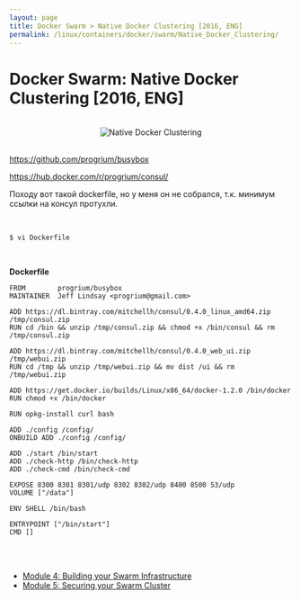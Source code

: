 ```yaml
---
layout: page
title: Docker Swarm > Native Docker Clustering [2016, ENG]
permalink: /linux/containers/docker/swarm/Native_Docker_Clustering/
---
```


# Docker Swarm: Native Docker Clustering [2016, ENG]

<br/>

<div align="center">
    <img src="//files.sysadm.ru/img/linux/containers/docker/swarm/native-docker-clustering/pic1.png" border="0" alt="Native Docker Clustering">
</div>

<br/>

https://github.com/progrium/busybox


https://hub.docker.com/r/progrium/consul/


Походу вот такой dockerfile, но у меня он не собрался, т.к. минимум ссылки на консул протухли.


<br/>

    $ vi Dockerfile

<br/>


**Dockerfile**

    FROM 		progrium/busybox
    MAINTAINER 	Jeff Lindsay <progrium@gmail.com>

    ADD https://dl.bintray.com/mitchellh/consul/0.4.0_linux_amd64.zip /tmp/consul.zip
    RUN cd /bin && unzip /tmp/consul.zip && chmod +x /bin/consul && rm /tmp/consul.zip

    ADD https://dl.bintray.com/mitchellh/consul/0.4.0_web_ui.zip /tmp/webui.zip
    RUN cd /tmp && unzip /tmp/webui.zip && mv dist /ui && rm /tmp/webui.zip

    ADD https://get.docker.io/builds/Linux/x86_64/docker-1.2.0 /bin/docker
    RUN chmod +x /bin/docker

    RUN opkg-install curl bash

    ADD ./config /config/
    ONBUILD ADD ./config /config/

    ADD ./start /bin/start
    ADD ./check-http /bin/check-http
    ADD ./check-cmd /bin/check-cmd

    EXPOSE 8300 8301 8301/udp 8302 8302/udp 8400 8500 53/udp
    VOLUME ["/data"]

    ENV SHELL /bin/bash

    ENTRYPOINT ["/bin/start"]
    CMD []



<br/>
<br/>


<ul>
    <li>
        <a href="/linux/containers/docker/swarm/Native_Docker_Clustering/Building_Your_Swarm_Infrastructure/">Module 4: Building your Swarm Infrastructure</a>
    </li>
    <li>
        <a href="/linux/containers/docker/swarm/Native_Docker_Clustering/Securing_your_Swarm_Cluster/">Module 5: Securing your Swarm Cluster</a>
    </li>
</ul>
